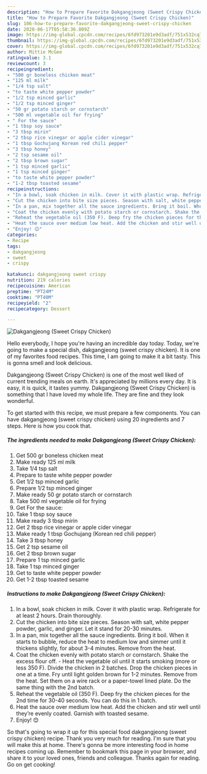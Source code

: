 ```yaml
---
description: "How to Prepare Favorite Dakgangjeong (Sweet Crispy Chicken)"
title: "How to Prepare Favorite Dakgangjeong (Sweet Crispy Chicken)"
slug: 106-how-to-prepare-favorite-dakgangjeong-sweet-crispy-chicken
date: 2020-06-17T05:58:36.809Z
image: https://img-global.cpcdn.com/recipes/6fd973201e9d3adf/751x532cq70/dakgangjeong-sweet-crispy-chicken-recipe-main-photo.jpg
thumbnail: https://img-global.cpcdn.com/recipes/6fd973201e9d3adf/751x532cq70/dakgangjeong-sweet-crispy-chicken-recipe-main-photo.jpg
cover: https://img-global.cpcdn.com/recipes/6fd973201e9d3adf/751x532cq70/dakgangjeong-sweet-crispy-chicken-recipe-main-photo.jpg
author: Mittie McGee
ratingvalue: 3.1
reviewcount: 3
recipeingredient:
- "500 gr boneless chicken meat"
- "125 ml milk"
- "1/4 tsp salt"
- "to taste white pepper powder"
- "1/2 tsp minced garlic"
- "1/2 tsp minced ginger"
- "50 gr potato starch or cornstarch"
- "500 ml vegetable oil for frying"
- " For the sauce"
- "1 tbsp soy sauce"
- "3 tbsp mirin"
- "2 tbsp rice vinegar or apple cider vinegar"
- "1 tbsp Gochujang Korean red chili pepper"
- "3 tbsp honey"
- "2 tsp sesame oil"
- "2 tbsp brown sugar"
- "1 tsp minced garlic"
- "1 tsp minced ginger"
- "to taste white pepper powder"
- "1-2 tbsp toasted sesame"
recipeinstructions:
- "In a bowl, soak chicken in milk. Cover it with plastic wrap. Refrigerate for at least 2 hours. Drain thoroughly."
- "Cut the chicken into bite size pieces. Season with salt, white pepper powder, garlic, and ginger. Let it stand for 20-30 minutes."
- "In a pan, mix together all the sauce ingredients. Bring it boil. When it starts to bubble, reduce the heat to medium low and simmer until it thickens slightly, for about 3-4 minutes. Remove from the heat."
- "Coat the chicken evenly with potato starch or cornstarch. Shake the excess flour off. Heat the vegetable oil until it starts smoking (more or less 350 F). Divide the chicken in 2 batches. Drop the chicken pieces in one at a time. Fry until light golden brown for 1-2 minutes. Remove from the heat. Set them on a wire rack or a paper-towel lined plate. Do the same thing with the 2nd batch."
- "Reheat the vegetable oil (350 F). Deep fry the chicken pieces for the 2nd time for 30-40 seconds. You can do this in 1 batch."
- "Heat the sauce over medium low heat. Add the chicken and stir well until they’re evenly coated. Garnish with toasted sesame."
- "Enjoy! 😊"
categories:
- Recipe
tags:
- dakgangjeong
- sweet
- crispy

katakunci: dakgangjeong sweet crispy 
nutrition: 219 calories
recipecuisine: American
preptime: "PT24M"
cooktime: "PT40M"
recipeyield: "2"
recipecategory: Dessert

---
```



![Dakgangjeong (Sweet Crispy Chicken)](https://img-global.cpcdn.com/recipes/6fd973201e9d3adf/751x532cq70/dakgangjeong-sweet-crispy-chicken-recipe-main-photo.jpg)

Hello everybody, I hope you're having an incredible day today. Today, we're going to make a special dish, dakgangjeong (sweet crispy chicken). It is one of my favorites food recipes. This time, I am going to make it a bit tasty. This is gonna smell and look delicious.



Dakgangjeong (Sweet Crispy Chicken) is one of the most well liked of current trending meals on earth. It's appreciated by millions every day. It is easy, it is quick, it tastes yummy. Dakgangjeong (Sweet Crispy Chicken) is something that I have loved my whole life. They are fine and they look wonderful.


To get started with this recipe, we must prepare a few components. You can have dakgangjeong (sweet crispy chicken) using 20 ingredients and 7 steps. Here is how you cook that.

##### The ingredients needed to make Dakgangjeong (Sweet Crispy Chicken):

1. Get 500 gr boneless chicken meat
1. Make ready 125 ml milk
1. Take 1/4 tsp salt
1. Prepare to taste white pepper powder
1. Get 1/2 tsp minced garlic
1. Prepare 1/2 tsp minced ginger
1. Make ready 50 gr potato starch or cornstarch
1. Take 500 ml vegetable oil for frying
1. Get  For the sauce:
1. Take 1 tbsp soy sauce
1. Make ready 3 tbsp mirin
1. Get 2 tbsp rice vinegar or apple cider vinegar
1. Make ready 1 tbsp Gochujang (Korean red chili pepper)
1. Take 3 tbsp honey
1. Get 2 tsp sesame oil
1. Get 2 tbsp brown sugar
1. Prepare 1 tsp minced garlic
1. Take 1 tsp minced ginger
1. Get to taste white pepper powder
1. Get 1-2 tbsp toasted sesame




##### Instructions to make Dakgangjeong (Sweet Crispy Chicken):

1. In a bowl, soak chicken in milk. Cover it with plastic wrap. Refrigerate for at least 2 hours. Drain thoroughly.
1. Cut the chicken into bite size pieces. Season with salt, white pepper powder, garlic, and ginger. Let it stand for 20-30 minutes.
1. In a pan, mix together all the sauce ingredients. Bring it boil. When it starts to bubble, reduce the heat to medium low and simmer until it thickens slightly, for about 3-4 minutes. Remove from the heat.
1. Coat the chicken evenly with potato starch or cornstarch. Shake the excess flour off. - Heat the vegetable oil until it starts smoking (more or less 350 F). Divide the chicken in 2 batches. Drop the chicken pieces in one at a time. Fry until light golden brown for 1-2 minutes. Remove from the heat. Set them on a wire rack or a paper-towel lined plate. Do the same thing with the 2nd batch.
1. Reheat the vegetable oil (350 F). Deep fry the chicken pieces for the 2nd time for 30-40 seconds. You can do this in 1 batch.
1. Heat the sauce over medium low heat. Add the chicken and stir well until they’re evenly coated. Garnish with toasted sesame.
1. Enjoy! 😊




So that's going to wrap it up for this special food dakgangjeong (sweet crispy chicken) recipe. Thank you very much for reading. I'm sure that you will make this at home. There's gonna be more interesting food in home recipes coming up. Remember to bookmark this page in your browser, and share it to your loved ones, friends and colleague. Thanks again for reading. Go on get cooking!

